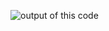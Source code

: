 ![output of this code](https://github.com/Harshchauhan29626/Unsplash-API/assets/150172292/4ffb55c7-e3a7-4e26-84db-0866fc4d1a31)
